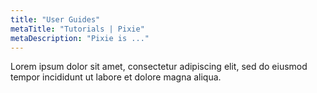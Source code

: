 ```yaml
---
title: "User Guides"
metaTitle: "Tutorials | Pixie"
metaDescription: "Pixie is ..."
---
```


Lorem ipsum dolor sit amet, consectetur adipiscing elit, sed do eiusmod tempor incididunt ut labore et dolore magna aliqua.
